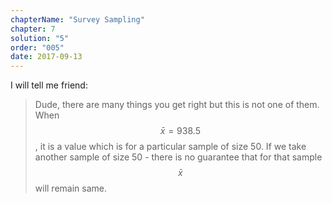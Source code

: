 ```yaml
---
chapterName: "Survey Sampling"
chapter: 7
solution: "5"
order: "005"
date: 2017-09-13
---
```


I will tell me friend:

> Dude, there are many things you get right but this is not one of them. When $$ { \bar x } = 938.5 $$, it is a value which is for a particular sample of size 50. If we take another sample of size 50 - there is no guarantee that for that sample $$ \bar x $$ will remain same.


    
    

